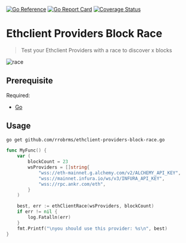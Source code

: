 [![Go Reference](https://pkg.go.dev/badge/github.com/rrobrms/ethclient-providers-block-race.svg)](https://pkg.go.dev/github.com/rrobrms/ethclient-providers-block-race)
[![Go Report Card](https://goreportcard.com/badge/github.com/rrobrms/ethclient-providers-block-race)](https://goreportcard.com/report/github.com/rrobrms/ethclient-providers-block-race)
[![Coverage Status](https://coveralls.io/repos/github/rrobrms/ethclient-providers-block-race/badge.svg?branch=master)](https://coveralls.io/github/rrobrms/ethclient-providers-block-race?branch=master)

# Ethclient Providers Block Race

> Test your Ethclient Providers with a race to discover x blocks

![race](https://user-images.githubusercontent.com/93430216/209518983-7b9e1efd-b623-4b5c-b661-9372c272587a.gif)


## Prerequisite
Required:
- [Go](https://go.dev/doc/install)

## Usage

```sh
go get github.com/rrobrms/ethclient-providers-block-race.go
```

```go
func MyFunc() {
	var (
		blockCount = 23
		wsProviders = []string{
			"wss://eth-mainnet.g.alchemy.com/v2/ALCHEMY_API_KEY",
			"wss://mainnet.infura.io/ws/v3/INFURA_API_KEY",
			"wss://rpc.ankr.com/eth",
		}
	)

	best, err := ethClientRace(wsProviders, blockCount)
	if err != nil {
		log.Fatalln(err)
	}
	fmt.Printf("\nyou should use this provider: %s\n", best)
}
```